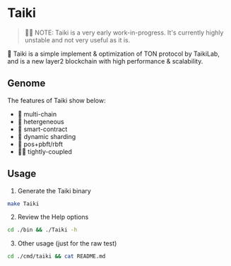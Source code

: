 # Taiki

> 👋🏻 NOTE: Taiki is a very early work-in-progress. It's currently highly unstable and not very useful as it is.

🔭 Taiki is a simple implement & optimization of TON protocol by TaikiLab, and is a new layer2 blockchain with high performance & scalability.

## Genome


The features of Taiki show below:
-  🌹 multi-chain
-  🦆 hetergeneous
-  🍓 smart-contract
-  💋 dynamic sharding
-  🍅 pos+pbft/rbft
-  ✍🏻️ tightly-coupled

## Usage

1. Generate the Taiki binary
```bash
make Taiki
```

2. Review the Help options
```bash
cd ./bin && ./Taiki -h
```

3. Other usage (just for the raw test)
```bash
cd ./cmd/taiki && cat README.md
```
